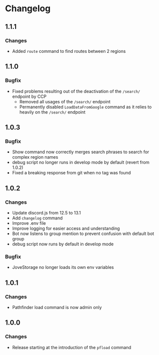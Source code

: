 # Changelog

## 1.1.1
### Changes
* Added `route` command to find routes between 2 regions

## 1.1.0
### Bugfix
* Fixed problems resulting out of the deactivation of the `/search/` endpoint by CCP
  * Removed all usages of the `/search/` endpoint
  * Permanently disabled `LoadDataFromGoogle` command as it relies to heavily on the `/search/` endpoint

## 1.0.3
### Bugfix
* Show command now correctly merges search phrases to search for complex region names
* debug script no longer runs in develop mode by default (revert from 1.0.2)
* Fixed a breaking response from git when no tag was found

## 1.0.2
### Changes
* Update discord.js from 12.5 to 13.1
* Add `changelog` command
* Improve .env file
* Improve logging for easier access and understanding
* Bot now listens to group mention to prevent confusion with default bot group
* debug script now runs by default in develop mode
### Bugfix
* JoveStorage no longer loads its own env variables

## 1.0.1
### Changes
* Pathfinder load command is now admin only

## 1.0.0
### Changes
* Release starting at the introduction of the `pfload` command